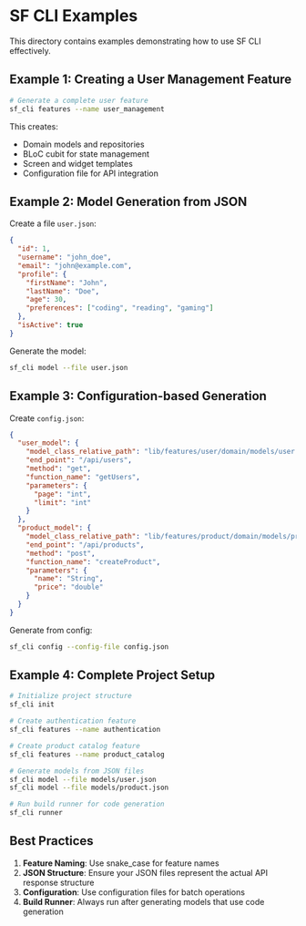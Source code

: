 # SF CLI Examples

This directory contains examples demonstrating how to use SF CLI effectively.

## Example 1: Creating a User Management Feature

```bash
# Generate a complete user feature
sf_cli features --name user_management
```

This creates:
- Domain models and repositories
- BLoC cubit for state management
- Screen and widget templates
- Configuration file for API integration

## Example 2: Model Generation from JSON

Create a file `user.json`:
```json
{
  "id": 1,
  "username": "john_doe",
  "email": "john@example.com",
  "profile": {
    "firstName": "John",
    "lastName": "Doe",
    "age": 30,
    "preferences": ["coding", "reading", "gaming"]
  },
  "isActive": true
}
```

Generate the model:
```bash
sf_cli model --file user.json
```

## Example 3: Configuration-based Generation

Create `config.json`:
```json
{
  "user_model": {
    "model_class_relative_path": "lib/features/user/domain/models/user.json",
    "end_point": "/api/users",
    "method": "get",
    "function_name": "getUsers",
    "parameters": {
      "page": "int",
      "limit": "int"
    }
  },
  "product_model": {
    "model_class_relative_path": "lib/features/product/domain/models/product.json",
    "end_point": "/api/products",
    "method": "post",
    "function_name": "createProduct",
    "parameters": {
      "name": "String",
      "price": "double"
    }
  }
}
```

Generate from config:
```bash
sf_cli config --config-file config.json
```

## Example 4: Complete Project Setup

```bash
# Initialize project structure
sf_cli init

# Create authentication feature
sf_cli features --name authentication

# Create product catalog feature
sf_cli features --name product_catalog

# Generate models from JSON files
sf_cli model --file models/user.json
sf_cli model --file models/product.json

# Run build runner for code generation
sf_cli runner
```

## Best Practices

1. **Feature Naming**: Use snake_case for feature names
2. **JSON Structure**: Ensure your JSON files represent the actual API response structure
3. **Configuration**: Use configuration files for batch operations
4. **Build Runner**: Always run after generating models that use code generation
